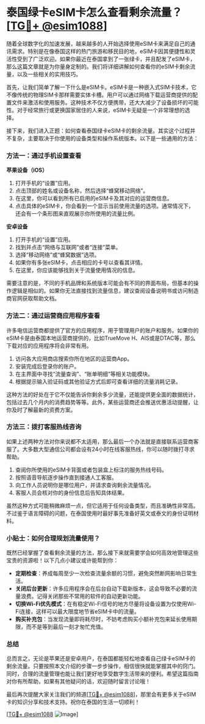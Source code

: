 # 泰国绿卡eSIM卡怎么查看剩余流量？[[TG💪+ @esim1088](https://t.me/s/esim1088)]

随着全球数字化的加速发展，越来越多的人开始选择使用eSIM卡来满足自己的通讯需求。特别是在像泰国这样的热门旅游和移民目的地，eSIM卡因其便捷性和灵活性受到了广泛欢迎。如果你最近在泰国拿到了一张绿卡，并且配发了eSIM卡，那么这篇文章就是为你量身定制的。我们将详细讲解如何查看你的eSIM卡剩余流量，以及一些相关的实用技巧。

首先，让我们简单了解一下什么是eSIM卡。eSIM卡是一种嵌入式SIM卡技术，它不像传统的物理SIM卡那样需要实体卡槽。用户可以通过网络下载运营商提供的配置文件来激活和使用服务。这种技术不仅方便携带，还大大减少了设备损坏的可能性。对于经常旅行或更换国家居住的人来说，eSIM卡无疑是一个非常理想的选择。

接下来，我们进入正题：如何查看泰国绿卡eSIM卡的剩余流量。其实这个过程并不复杂，主要取决于你使用的设备类型和操作系统版本。以下是一些通用的方法：

### 方法一：通过手机设置查看

**苹果设备（iOS）**

1. 打开手机的“设置”应用。
2. 点击顶部的姓名或设备名称，然后选择“蜂窝移动网络”。
3. 在这里，你可以看到所有已启用的eSIM卡及其对应的运营商信息。
4. 点击具体的eSIM卡，你会看到一个显示当前使用流量的选项。通常情况下，还会有一个条形图来直观展示你所使用的流量比例。

**安卓设备**

1. 打开手机的“设置”应用。
2. 找到并点击“网络与互联网”或者“连接”菜单。
3. 选择“移动网络”或“蜂窝数据”选项。
4. 如果你有多张eSIM卡，点击相应的卡号以查看其详情。
5. 在这里，你应该能够找到关于流量使用情况的信息。

需要注意的是，不同的手机品牌和系统版本可能会有不同的界面布局，但基本的操作逻辑是相似的。如果你无法直接找到流量信息，建议查阅设备说明书或访问制造商官网获取帮助文档。

### 方法二：通过运营商应用程序查看

许多电信运营商都提供了官方的应用程序，用于管理用户的账户和服务。如果你的eSIM卡是由泰国本地运营商提供的，比如TrueMove H、AIS或是DTAC等，那么下载对应的应用程序将会非常有用。

1. 访问各大应用商店搜索你所在地区的运营商App。
2. 安装完成后登录你的账户。
3. 在主界面中寻找“流量查询”、“账单明细”等相关功能模块。
4. 根据提示输入验证码或其他验证方式后即可查看详细的流量消耗记录。

这种方法的好处在于它不仅能告诉你剩余多少流量，还能提供更全面的数据统计，包括过去几个月内的消费趋势等等。此外，某些运营商还会推送优惠活动提醒，让你及时了解最新的资费方案。

### 方法三：拨打客服热线咨询

如果上述两种方法对你来说都不太适用，那么最后一个办法就是直接联系运营商客服了。大多数大型通信公司都会设有24小时在线客服热线，你可以随时拨打寻求帮助。

1. 查阅你所使用的eSIM卡背面或者包装盒上标注的服务热线号码。
2. 按照语音导航逐步操作直到接通人工客服。
3. 向工作人员说明你是哪位用户，并请求查询剩余流量情况。
4. 客服人员会核对你的身份信息后告知具体结果。

虽然这种方式可能稍微麻烦一点，但它适用于任何设备类型，而且准确性非常高。不过鉴于语言障碍的问题，在泰国使用时最好事先准备好英文或泰文的身份证明材料。

### 小贴士：如何合理规划流量使用？

既然已经掌握了查看剩余流量的方法，那么接下来就需要学会如何高效地管理这些宝贵的资源啦！以下几点小建议或许能帮到你：

- **定期检查**：养成每周至少一次检查流量余额的习惯，避免突然断网影响日常生活。
- **关闭后台更新**：许多应用程序会在后台自动下载新版本，这会导致不必要的流量浪费。记得关闭那些不常用的软件的自动更新功能。
- **切换Wi-Fi优先模式**：在有稳定Wi-Fi信号的地方尽量将设备设置为仅使用Wi-Fi连接，这样可以最大限度地节省eSIM卡中的流量。
- **购买补充包**：当发现流量即将耗尽时，不妨考虑购买小额补充包来延长使用期限，而不是等到最后一刻才匆忙充值。

### 总结

总而言之，无论是苹果还是安卓用户，在泰国都能轻松地查看自己绿卡eSIM卡的剩余流量。只要按照本文介绍的步骤一步步操作，相信很快就能掌握其中的窍门。同时，合理的流量管理也能让我们更好地享受数字生活带来的便利。希望这篇指南对你有所帮助，如果有其他疑问的话，欢迎随时留言讨论哦！

最后再次提醒大家关注我们的频道[[TG💪+ @esim1088](https://t.me/s/esim1088)]，那里会有更多关于eSIM卡的知识分享和技术支持。祝你在泰国的生活一切顺利！

[[TG💪+ @esim1088](https://t.me/s/esim1088) ![Image](https://i.postimg.cc/4NQfJmqS/Snipaste-2025-05-13-00-14-12.png)]